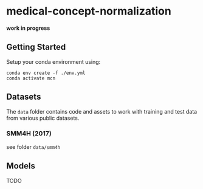 # medical-concept-normalization

**work in progress**

## Getting Started

Setup your conda environment using:

```
conda env create -f ./env.yml
conda activate mcn
```

## Datasets

The `data` folder contains code and assets to work with training and test data from various public datasets.

### SMM4H (2017)

see folder `data/smm4h`

## Models

TODO
